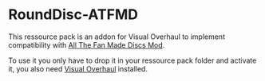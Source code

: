 # RoundDisc-ATFMD

This ressource pack is an addon for Visual Overhaul to implement compatibility with [All The Fan Made Discs Mod](https://github.com/SuperNoobYT/AllTheFanMadeDiscs).

To use it you only have to drop it in your ressource pack folder and activate it, you also need [Visual Overhaul](https://github.com/TeamMidnightDust/VisualOverhaul) installed.
